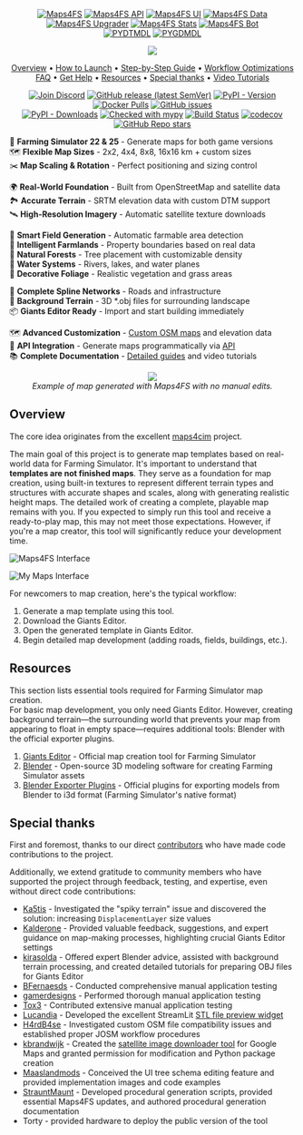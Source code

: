 <div align="center" markdown>

[![Maps4FS](https://img.shields.io/badge/maps4fs-gray?style=for-the-badge)](https://github.com/iwatkot/maps4fs)
[![Maps4FS API](https://img.shields.io/badge/maps4fs-api-green?style=for-the-badge)](https://github.com/iwatkot/maps4fsapi)
[![Maps4FS UI](https://img.shields.io/badge/maps4fs-ui-blue?style=for-the-badge)](https://github.com/iwatkot/maps4fsui)
[![Maps4FS Data](https://img.shields.io/badge/maps4fs-data-orange?style=for-the-badge)](https://github.com/iwatkot/maps4fsdata)
[![Maps4FS Upgrader](https://img.shields.io/badge/maps4fs-upgrader-yellow?style=for-the-badge)](https://github.com/iwatkot/maps4fsupgrader)
[![Maps4FS Stats](https://img.shields.io/badge/maps4fs-stats-red?style=for-the-badge)](https://github.com/iwatkot/maps4fsstats)
[![Maps4FS Bot](https://img.shields.io/badge/maps4fs-bot-teal?style=for-the-badge)](https://github.com/iwatkot/maps4fsbot)  
[![PYDTMDL](https://img.shields.io/badge/pydtmdl-blue?style=for-the-badge)](https://github.com/iwatkot/pydtmdl)
[![PYGDMDL](https://img.shields.io/badge/pygmdl-teal?style=for-the-badge)](https://github.com/iwatkot/pydmdl)

</div>

<div align="center" markdown>
<a href="https://discord.gg/Sj5QKKyE42">
<img src="https://github.com/user-attachments/assets/37043333-d6ef-4ca3-9f3c-81323d9d0b71">
</a>

<p align="center">
  <a href="#overview">Overview</a> •
  <a href="https://maps4fs.gitbook.io/docs/getting-started/how_to_launch">How to Launch</a> •
  <a href="https://maps4fs.gitbook.io/docs/getting-started/step_by_step_guide">Step-by-Step Guide</a> •
  <a href="https://maps4fs.gitbook.io/docs/getting-started/workflow_optimizations">Workflow Optimizations</a><br>
  <a href="https://maps4fs.gitbook.io/docs/getting-started/faq">FAQ</a> •
  <a href="https://maps4fs.gitbook.io/docs/setup-and-installation/get_help">Get Help</a> •
  <a href="#Resources">Resources</a> •
  <a href="#Special-thanks">Special thanks</a> •
  <a href="https://www.youtube.com/watch?v=hPbJZ0HoiDE&list=PLug0g7UYHX8D1Jik6NkJjQhdxqS-NOtB9">Video Tutorials</a>
</p>

[![Join Discord](https://img.shields.io/badge/join-discord-blue)](https://discord.gg/Sj5QKKyE42)
[![GitHub release (latest SemVer)](https://img.shields.io/github/v/release/iwatkot/maps4fs)](https://github.com/iwatkot/maps4fs/releases)
[![PyPI - Version](https://img.shields.io/pypi/v/maps4fs)](https://pypi.org/project/maps4fs)
[![Docker Pulls](https://img.shields.io/docker/pulls/iwatkot/maps4fs)](https://hub.docker.com/repository/docker/iwatkot/maps4fs/general)
[![GitHub issues](https://img.shields.io/github/issues/iwatkot/maps4fs)](https://github.com/iwatkot/maps4fs/issues)<br>
[![PyPI - Downloads](https://img.shields.io/pypi/dm/maps4fs)](https://pypi.org/project/maps4fs)
[![Checked with mypy](https://www.mypy-lang.org/static/mypy_badge.svg)](https://mypy-lang.org/)
[![Build Status](https://github.com/iwatkot/maps4fs/actions/workflows/checks.yml/badge.svg)](https://github.com/iwatkot/maps4fs/actions)
[![codecov](https://codecov.io/gh/iwatkot/maps4fs/graph/badge.svg?token=NSKPFSKJXI)](https://codecov.io/gh/iwatkot/maps4fs)
[![GitHub Repo stars](https://img.shields.io/github/stars/iwatkot/maps4fs)](https://github.com/iwatkot/maps4fs/stargazers)<br>

</div>

🚜 **Farming Simulator 22 & 25** - Generate maps for both game versions<br>
🗺️ **Flexible Map Sizes** - 2x2, 4x4, 8x8, 16x16 km + custom sizes<br>
✂️ **Map Scaling & Rotation** - Perfect positioning and sizing control<br>

🌍 **Real-World Foundation** - Built from OpenStreetMap and satellite data<br>
🏞️ **Accurate Terrain** - SRTM elevation data with custom DTM support<br>
🛰️ **High-Resolution Imagery** - Automatic satellite texture downloads<br>

🌾 **Smart Field Generation** - Automatic farmable area detection<br>
🌳 **Intelligent Farmlands** - Property boundaries based on real data<br>
🌲 **Natural Forests** - Tree placement with customizable density<br>
🌊 **Water Systems** - Rivers, lakes, and water planes<br>
🌿 **Decorative Foliage** - Realistic vegetation and grass areas<br>

🚧 **Complete Spline Networks** - Roads and infrastructure<br>
🔷 **Background Terrain** - 3D *.obj files for surrounding landscape<br>
📦 **Giants Editor Ready** - Import and start building immediately<br>

🗺️ **Advanced Customization** - [Custom OSM maps](https://maps4fs.gitbook.io/docs/advanced-topics/custom_osm) and elevation data<br>
🔌 **API Integration** - Generate maps programmatically via [API](https://github.com/iwatkot/maps4fsapi)<br>
📚 **Complete Documentation** - [Detailed guides](https://maps4fs.gitbook.io/docs) and video tutorials<br>

<p align="center">
<img src="https://github.com/iwatkot/maps4fsui/releases/download/0.0.2/mfstr.gif"><br>
<i>Example of map generated with Maps4FS with no manual edits.</i>
</p>

## Overview

The core idea originates from the excellent [maps4cim](https://github.com/klamann/maps4cim) project.<br>

The main goal of this project is to generate map templates based on real-world data for Farming Simulator. It's important to understand that **templates are not finished maps**. They serve as a foundation for map creation, using built-in textures to represent different terrain types and structures with accurate shapes and scales, along with generating realistic height maps. The detailed work of creating a complete, playable map remains with you. If you expected to simply run this tool and receive a ready-to-play map, this may not meet those expectations. However, if you're a map creator, this tool will significantly reduce your development time.<br>

![Maps4FS Interface](https://github.com/iwatkot/maps4fsapi/releases/download/2.6.0/screenshot-localhost-3000-1757595208136.png)

![My Maps Interface](https://github.com/iwatkot/maps4fsui/releases/download/2.6.0.1/screenshot-localhost-3000-1757595594033.png)

For newcomers to map creation, here's the typical workflow:

1. Generate a map template using this tool.
2. Download the Giants Editor.
3. Open the generated template in Giants Editor.
4. Begin detailed map development (adding roads, fields, buildings, etc.).

## Resources

This section lists essential tools required for Farming Simulator map creation.<br>
For basic map development, you only need Giants Editor. However, creating background terrain—the surrounding world that prevents your map from appearing to float in empty space—requires additional tools: Blender with the official exporter plugins.<br>

1. [Giants Editor](https://gdn.giants-software.com/downloads.php) - Official map creation tool for Farming Simulator
2. [Blender](https://www.blender.org/download/) - Open-source 3D modeling software for creating Farming Simulator assets
3. [Blender Exporter Plugins](https://gdn.giants-software.com/downloads.php) - Official plugins for exporting models from Blender to i3d format (Farming Simulator's native format)

## Special thanks

First and foremost, thanks to our direct [contributors](https://github.com/iwatkot/maps4fs/graphs/contributors) who have made code contributions to the project.

Additionally, we extend gratitude to community members who have supported the project through feedback, testing, and expertise, even without direct code contributions:

- [Ka5tis](https://github.com/Ka5tis) - Investigated the "spiky terrain" issue and discovered the solution: increasing `DisplacementLayer` size values
- [Kalderone](https://www.youtube.com/@Kalderone_FS22) - Provided valuable feedback, suggestions, and expert guidance on map-making processes, highlighting crucial Giants Editor settings
- [kirasolda](https://github.com/kirasolda) - Offered expert Blender advice, assisted with background terrain processing, and created detailed tutorials for preparing OBJ files for Giants Editor
- [BFernaesds](https://github.com/BFernaesds) - Conducted comprehensive manual application testing
- [gamerdesigns](https://github.com/gamerdesigns) - Performed thorough manual application testing
- [Tox3](https://github.com/Tox3) - Contributed extensive manual application testing
- [Lucandia](https://github.com/Lucandia) - Developed the excellent StreamLit [STL file preview widget](https://github.com/Lucandia/streamlit_stl)
- [H4rdB4se](https://github.com/H4rdB4se) - Investigated custom OSM file compatibility issues and established proper JOSM workflow procedures
- [kbrandwijk](https://github.com/kbrandwijk) - Created the [satellite image downloader tool](https://github.com/Paint-a-Farm/satmap_downloader) for Google Maps and granted permission for modification and Python package creation
- [Maaslandmods](https://github.com/Maaslandmods) - Conceived the UI tree schema editing feature and provided implementation images and code examples
- [StrauntMaunt](https://gitlab.com/StrauntMaunt) - Developed procedural generation scripts, provided essential Maps4FS updates, and authored procedural generation documentation
- Torty - provided hardware to deploy the public version of the tool
